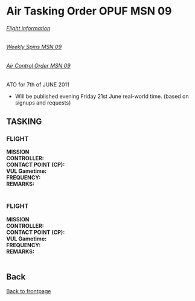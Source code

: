 # Air Tasking Order OPUF MSN 09 


###### [Flight information](/OPUF-Brief/Docs/Flights.html)
###### [Weekly Spins MSN 09](/OPUF-Brief/Docs/SPINS_09.html)
###### [Air Control Order MSN 09](/OPUF-Brief/Docs/ACO/ACO_9.html)

ATO for 7th of JUNE 2011
- Will be published evening Friday 21st June real-world time. (based on signups and requests)




## TASKING 
### FLIGHT
**MISSION**
<br>
**CONTROLLER:** 
<br>
**CONTACT POINT (CP):** 
<br>
**VUL Gametime:**
<br>
**FREQUENCY:** 
<br>
**REMARKS:** 
<br>
<br>

### FLIGHT
**MISSION**
<br>
**CONTROLLER:** 
<br>
**CONTACT POINT (CP):** 
<br>
**VUL Gametime:**
<br>
**FREQUENCY:** 
<br>
**REMARKS:** 
<br>
<br>









## Back
[Back to frontpage](https://132nd-vwing.github.io/OPUF-Brief/)